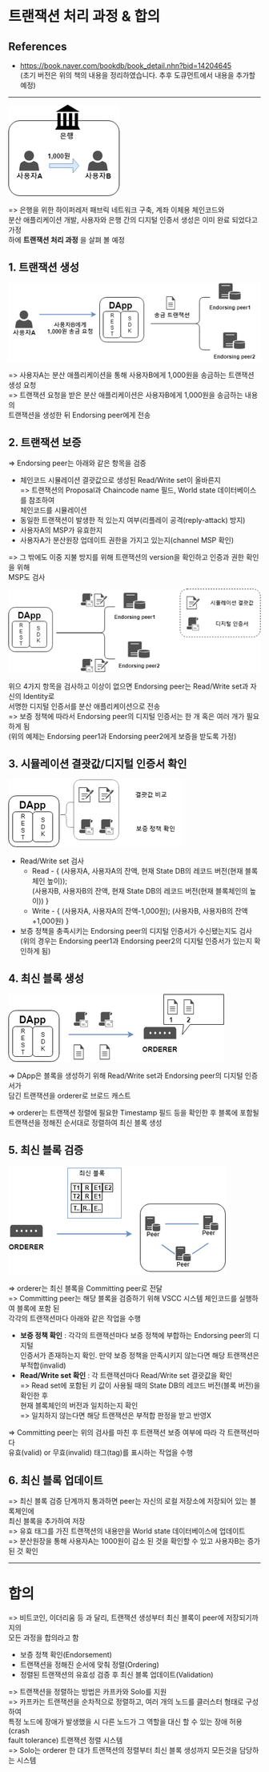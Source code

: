 # 트랜잭션 처리 과정 & 합의  

## References

- https://book.naver.com/bookdb/book_detail.nhn?bid=14204645  
(초기 버전은 위의 책의 내용을 정리하였습니다. 추후 도큐먼트에서 내용을 추가할 예정)  

---  

![하이퍼레저 패브릭 금융 거래 예제](./pics/applied_bank_example.png)  

=> 은행을 위한 하이퍼레저 패브릭 네트워크 구축, 계좌 이체용 체인코드와  
분산 애플리케이션 개발, 사용자와 은행 간의 디지털 인증서 생성은 이미 완료 되었다고 가정  
하에 **트랜잭션 처리 과정** 을 살펴 볼 예정  

## 1. 트랜잭션 생성  

![송금 트랜잭션 생성](./pics/applied_bank_example_tx_create.png)  

=> 사용자A는 분산 애플리케이션을 통해 사용자B에게 1,000원을 송금하는 트랜잭션  
생성 요청  
=> 트랜잭션 요청을 받은 분산 애플리케이션은 사용자B에게 1,000원을 송금하는 내용의  
트랜잭션을 생성한 뒤 Endorsing peer에게 전송  

## 2. 트랜잭션 보증   

=> Endorsing peer는 아래와 같은 항목을 검증  

- 체인코드 시뮬레이션 결괏값으로 생성된 Read/Write set이 올바른지  
=> 트랜잭션의 Proposal과 Chaincode name 필드, World state 데이터베이스를 참조하여  
체인코드를 시뮬레이션  
- 동일한 트랜잭션이 발생한 적 있는지 여부(리플레이 공격(reply-attack) 방지)  
- 사용자A의 MSP가 유효한지  
- 사용자A가 분산원장 업데이트 권한을 가지고 있는지(channel MSP 확인)  

=> 그 밖에도 이중 지불 방지를 위해 트랜잭션의 version을 확인하고 인증과 권한 확인을 위해  
MSP도 검사  

![트랜잭션 결괏값과 보증을 위한 디지털 인증서 전송](./pics/applied_bank_example_tx_confirm.png)   

위으 4가지 항목을 검사하고 이상이 없으면 Endorsing peer는 Read/Write set과 자신의 Identity로  
서명한 디지털 인증서를 분산 애플리케이션으로 전송  
=> 보증 정책에 따라서 Endorsing peer의 디지털 인증서는 한 개 혹은 여러 개가 필요하게 됨  
(위의 예제는 Endorsing peer1과 Endorsing peer2에게 보증을 받도록 가정)  

## 3. 시뮬레이션 결괏값/디지털 인증서 확인  

![결괏값 비교 및 보증 정책 확인](./pics/applied_bank_example_tx_result.png)  

- Read/Write set 검사  
  - Read - { (사용자A, 사용자A의 잔액, 현재 State DB의 레코드 버전(현재 블록체인 높이));  
           (사용자B, 사용자B의 잔액, 현재 State DB의 레코드 버전(현재 블록체인의 높이)) }  
  - Write - { (사용자A, 사용자A의 잔액-1,000원); (사용자B, 사용자B의 잔액+1,000원) }  
- 보증 정책을 충족시키는 Endorsing peer의 디지털 인증서가 수신됐는지도 검사  
(위의 경우는 Endorsing peer1과 Endorsing peer2의 디지털 인증서가 있는지 확인하게 됨)  

## 4. 최신 블록 생성  

![오더링 서비스 노드에 트랜잭션 전송](./pics/applied_bank_example_block_generate.png)  

=> DApp은 블록을 생성하기 위해 Read/Write set과 Endorsing peer의 디지털 인증서가  
담긴 트랜잭션을 orderer로 브로드 캐스트  

=> orderer는 트랜잭션 정렬에 필요한 Timestamp 필드 등을 확인한 후 블록에 포함될  
트랜잭션을 정해진 순서대로 정렬하여 최신 블록 생성  

## 5. 최신 블록 검증  

![최신 블록을 Committing peer에게 전송](./pics/applied_bank_example_block_confirm.png)  

=> orderer는 최신 블록을 Committing peer로 전달  
=> Committing peer는 해당 블록을 검증하기 위해 VSCC 시스템 체인코드를 실행하여 블록에 포함 된  
각각의 트랜잭션마다 아래와 같은 작업을 수행  

- **보증 정책 확인**  : 각각의 트랜잭션마다 보증 정책에 부합하는 Endorsing peer의 디지털  
인증서가 존재하는지 확인. 만약 보증 정책을 만족시키지 않는다면 해당 트랜잭션은 부적합(invalid)  
- **Read/Write set 확인** : 각 트랜잭션마다 Read/Write set 결괏값을 확인  
=> Read set에 포함된 키 값이 사용될 때의 State DB의 레코드 버전(블록 버전)을 확인한 후  
현재 블록체인의 버전과 일치하는지 확인  
=> 일치하지 않는다면 해당 트랜잭션은 부적합 판정을 받고 반영X  

=> Committing peer는 위의 검사를 마친 후 트랜잭션 보증 여부에 따라 각 트랜잭션마다  
유효(valid) or 무효(invalid) 태그(tag)를 표시하는 작업을 수행  

## 6. 최신 블록 업데이트  

=> 최신 블록 검증 단계까지 통과하면 peer는 자신의 로컬 저장소에 저장되어 있는 블록체인에  
최신 블록을 추가하여 저장  
=> 유효 태그를 가진 트랜잭션의 내용만을 World state 데이터베이스에 업데이트  
=> 분산원장을 통해 사용자A는 1000원이 감소 된 것을 확인할 수 있고 사용자B는 증가 된 것 확인  

---  

# 합의  

=> 비트코인, 이더리움 등 과 달리, 트랜잭션 생성부터 최신 블록이 peer에 저장되기까지의  
모든 과정을 합의라고 함  

- 보증 정책 확인(Endorsement)  
- 트랜잭션을 정해진 순서에 맞춰 정렬(Ordering)  
- 정렬된 트랜잭션의 유효성 검증 후 최신 블록 업데이트(Validation)  

=> 트랜잭션을 정렬하는 방법은 카프카와 Solo를 지원  
=> 카프카는 트랜잭션을 순차적으로 정렬하고, 여러 개의 노드를 클러스터 형태로 구성하여  
특정 노드에 장애가 발생했을 시 다른 노드가 그 역할을 대신 할 수 있는 장애 허용(crash  
fault tolerance) 트랜잭션 정렬 시스템  
=> Solo는 orderer 한 대가 트랜잭션의 정렬부터 최신 블록 생성까지 모든것을 담당하는 시스템  
